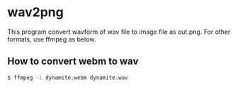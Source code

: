 # wav2png
This program convert wavform of wav file to image file as out.png. 
For other formats, use ffmpeg as below.

## How to convert webm to wav
```sh
$ ffmpeg -i dynamite.webm dynamite.wav
```
